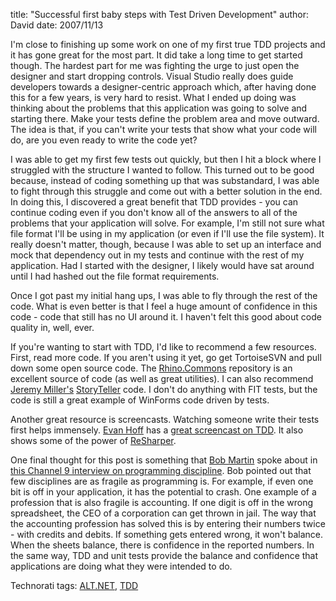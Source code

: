 
title: "Successful first baby steps with Test Driven Development"
author: David
date: 2007/11/13

<p>I'm close to finishing up some work on one of my first true TDD projects and it has gone great for the most part. It did take a long time to get started though. The hardest part for me was fighting the urge to just open the designer and start dropping controls. Visual Studio really does guide developers towards a designer-centric approach which, after having done this for a few years, is very hard to resist. What I ended up doing was thinking about the problems that this application was going to solve and starting there. Make your tests define the problem area and move outward. The idea is that, if you can't write your tests that show what your code will do, are you even ready to write the code yet?</p> <p>I was able to get my first few tests out quickly, but then I hit a block where I struggled with the structure I wanted to follow. This turned out to be good because, instead of coding something up that was substandard, I was able to fight through this struggle and come out with a better solution in the end. In doing this, I discovered a great benefit that TDD provides - you can continue coding even if you don't know all of the answers to all of the problems that your application will solve. For example, I'm still not sure what file format I'll be using in my application (or even if I'll use the file system). It really doesn't matter, though, because I was able to set up an interface and mock that dependency out in my tests and continue with the rest of my application. Had I started with the designer, I likely would have sat around until I had hashed out the file format requirements.</p> <p>Once I got past my initial hang ups, I was able to fly through the rest of the code. What is even better is that I feel a huge amount of confidence in this code&nbsp;- code that still has no UI around it. I haven't felt this good about code quality in, well, ever.</p> <p>If you're wanting to start with TDD, I'd like to recommend a few resources. First, read more code. If you aren't using it yet, go get TortoiseSVN and pull down some open source code. The <a href="http://www.ayende.com/wiki/Rhino%20Commons.ashx">Rhino.Commons</a> repository is an excellent source of code (as well as great utilities). I can also recommend <a href="http://codebetter.com/blogs/jeremy.miller/">Jeremy Miller's</a> <a href="http://storyteller.tigris.org">StoryTeller</a> code. I don't do anything with FIT tests, but the code is still a great example of WinForms code driven by tests.</p> <p>Another great resource is screencasts. Watching someone write their tests first helps immensely. <a href="http://www.lostechies.com/blogs/evan_hoff/">Evan Hoff</a> has a <a href="http://www.evanhoff.com/archive/2007/10/17/56.aspx">great screencast on TDD</a>. It also shows some of the power of <a href="http://www.jetbrains.com/resharper/">ReSharper</a>.</p> <p>One final thought for this post is something that <a href="http://objectmentor.com/omTeam/martin_r.html">Bob Martin</a> spoke about in <a href="http://channel9.msdn.com/ShowPost.aspx?PostID=348373#348373">this Channel 9 interview on programming discipline</a>. Bob pointed out that few disciplines are as fragile as programming is. For example, if even one bit is off in&nbsp;your application, it has the potential to crash. One example of a profession that is also fragile is accounting. If one digit is off in the wrong spreadsheet, the CEO of a corporation can get thrown in jail. The way that the accounting profession has solved this is by entering their numbers twice - with credits and debits. If something gets entered wrong, it won't balance. When the sheets balance, there is confidence in the reported numbers. In the same way, TDD and unit tests provide the balance and confidence that applications are doing what they were intended to do.</p> <div class="wlWriterSmartContent" id="0767317B-992E-4b12-91E0-4F059A8CECA8:cc68ba66-f099-41d6-95bc-4578bdd7898d" contenteditable="false" style="padding-right: 0px; display: inline; padding-left: 0px; padding-bottom: 0px; margin: 0px; padding-top: 0px">Technorati tags: <a href="http://technorati.com/tags/ALT.NET" rel="tag">ALT.NET</a>, <a href="http://technorati.com/tags/TDD" rel="tag">TDD</a></div>
